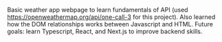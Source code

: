 Basic weather app webpage to learn fundamentals of API (used https://openweathermap.org/api/one-call-3 for this project). Also learned how the DOM relationships works between Javascript and 
HTML. Future goals: learn Typescript, React, and Next.js to improve backend skills.
